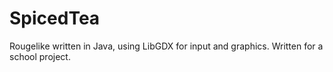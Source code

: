 SpicedTea
=========

Rougelike written in Java, using LibGDX for input and graphics. Written for a school project.
